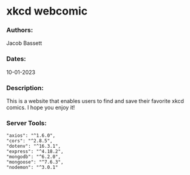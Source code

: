# xkcd webcomic

### Authors:

Jacob Bassett

### Dates:

10-01-2023

### Description:

This is a website that enables users to find and save their favorite xkcd comics. I hope you enjoy it!

### Server Tools:
    "axios": "^1.6.0",
    "cors": "^2.8.5",
    "dotenv": "^16.3.1",
    "express": "^4.18.2",
    "mongodb": "^6.2.0",
    "mongoose": "^7.6.3",
    "nodemon": "^3.0.1"
